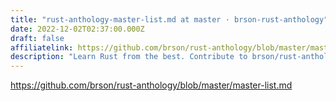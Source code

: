 ```yaml
---
title: "rust-anthology-master-list.md at master · brson-rust-anthology"
date: 2022-12-02T02:37:00.000Z
draft: false
affiliatelink: https://github.com/brson/rust-anthology/blob/master/master-list.md
description: "Learn Rust from the best. Contribute to brson/rust-anthology development by creating an account on GitHub."
---
```

https://github.com/brson/rust-anthology/blob/master/master-list.md
